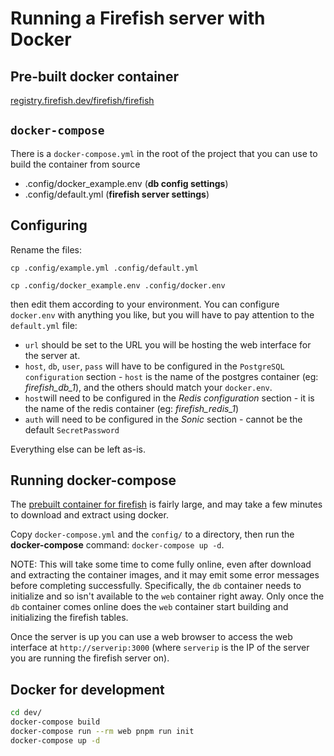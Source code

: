 # Running a Firefish server with Docker

## Pre-built docker container
[registry.firefish.dev/firefish/firefish](https://firefish.dev/firefish/firefish/container_registry)

## `docker-compose`

There is a `docker-compose.yml` in the root of the project that you can use to build the container from source

- .config/docker_example.env (**db config settings**)
- .config/default.yml (**firefish server settings**)

## Configuring

Rename the files:

`cp .config/example.yml .config/default.yml`

`cp .config/docker_example.env .config/docker.env`

then edit them according to your environment.
You can configure `docker.env` with anything you like, but you will have to pay attention to the `default.yml` file:
- `url` should be set to the URL you will be hosting the web interface for the server at.
- `host`, `db`, `user`, `pass` will have to be configured in the `PostgreSQL configuration` section - `host` is the name of the postgres container (eg: *firefish_db_1*), and the others should match your `docker.env`.
- `host`will need to be configured in the *Redis configuration* section - it is the name of the redis container (eg: *firefish_redis_1*)
- `auth` will need to be configured in the *Sonic* section - cannot be the default `SecretPassword`

Everything else can be left as-is.

## Running docker-compose

The [prebuilt container for firefish](https://firefish.dev/firefish/firefish/container_registry) is fairly large, and may take a few minutes to download and extract using docker.

Copy `docker-compose.yml` and the `config/` to a directory, then run the **docker-compose** command:
`docker-compose up -d`.

NOTE: This will take some time to come fully online, even after download and extracting the container images, and it may emit some error messages before completing successfully. Specifically, the `db` container needs to initialize and so isn't available to the `web` container right away. Only once the `db` container comes online does the `web` container start building and initializing the firefish tables.

Once the server is up you can use a web browser to access the web interface at `http://serverip:3000` (where `serverip` is the IP of the server you are running the firefish server on).

## Docker for development

```sh
cd dev/
docker-compose build
docker-compose run --rm web pnpm run init
docker-compose up -d
```
